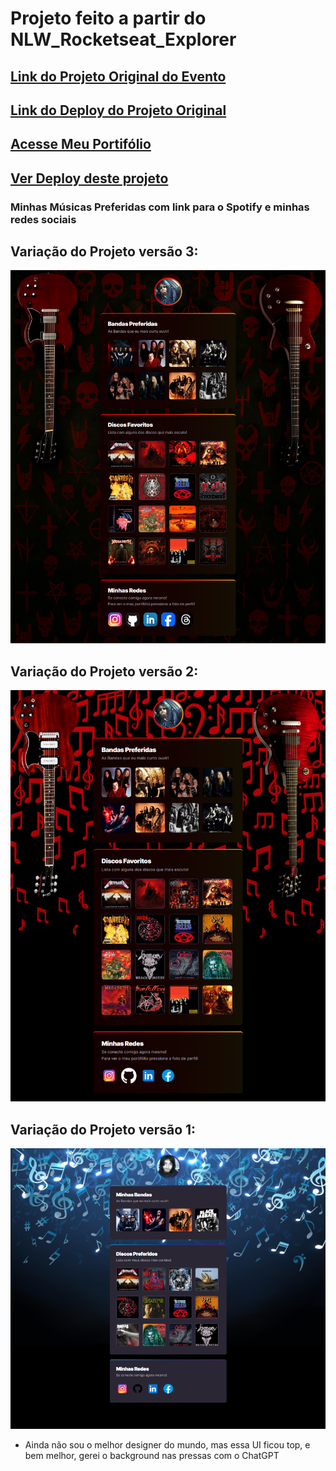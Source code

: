 # Projeto feito a partir do NLW_Rocketseat_Explorer

## [Link do Projeto Original do Evento](https://github.com/Filipe-Bacof/NLW_Rocketseat_Explorer_Esports)

## [Link do Deploy do Projeto Original](https://filipe-bacof.github.io/NLW_Rocketseat_Explorer_Esports/)

## [Acesse Meu Portifólio](https://bacof.com.br/)

## [Ver Deploy deste projeto](https://filipe-bacof.github.io/Musicas-Bacof/)

### Minhas Músicas Preferidas com link para o Spotify e minhas redes sociais

## Variação do Projeto versão 3:
<img src="./Projeto_Variacao_3.png" alt="Profissionalizando o Projeto">

## Variação do Projeto versão 2:
<img src="./Projeto_Variacao_2.png" alt="Melhorando o Projeto">

## Variação do Projeto versão 1:
<img src="./Projeto_Variacao_1.png" alt="Versão Inicial do Projeto">

- Ainda não sou o melhor designer do mundo, mas essa UI ficou top, e bem melhor, gerei o background nas pressas com o ChatGPT
